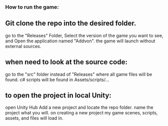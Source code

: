### How to run the game:

## Git clone the repo into the desired folder.

go to the "Releases" Folder, Select the version of the game you want to see, and Open the application named "Addvon".
the game will launch without external sources.

## when need to look at the source code:

go to the "src" folder instead of "Releases" where all game files will be found. c# scripts will be found in
Assets/scripts/...

## to open the project in local Unity:

open Unity Hub Add a new project and locate the repo folder. 
name the project what you will.
on creating a new project my game scenes, scripts, assets, and files will load in.
